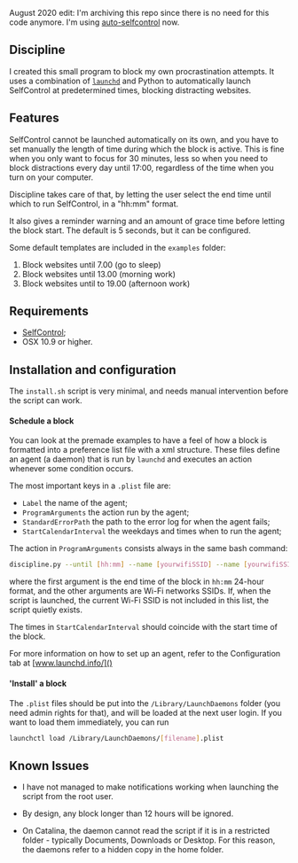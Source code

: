 August 2020 edit: I'm archiving this repo since there is no need for this code anymore. I'm using [auto-selfcontrol](https://github.com/andreasgrill/auto-selfcontrol) now.

## Discipline

I created this small program to block my own procrastination attempts. It uses a combination of [`launchd`](http://www.launchd.info/) and Python to automatically launch SelfControl at predetermined times, blocking distracting websites.

## Features

SelfControl cannot be launched automatically on its own, and you have to set manually the length of time during which the block is active. This is fine when you only want to focus for 30 minutes, less so when you need to block distractions every day until 17:00, regardless of the time when you turn on your computer.

Discipline takes care of that, by letting the user select the end time until which to run SelfControl, in a "hh:mm" format.

It also gives a reminder warning and an amount of grace time before letting the block start. The default is 5 seconds, but it can be configured.

Some default templates are included in the `examples` folder:
1. Block websites until 7.00 (go to sleep)
2. Block websites until 13.00 (morning work)
3. Block websites until to 19.00 (afternoon work)


## Requirements
* [SelfControl](selfcontrolapp.com);
* OSX 10.9 or higher.

## Installation and configuration

The `install.sh` script is very minimal, and needs manual intervention before the script can work.

#### Schedule a block

You can look at the premade examples to have a feel of how a block is formatted into a preference list file with a xml structure. These files define an agent (a daemon) that is run by `launchd` and executes an action whenever some condition occurs.

The most important keys in a `.plist` file are:

 * `Label` the name of the agent;
 * `ProgramArguments` the action run by the agent;
 * `StandardErrorPath` the path to the error log for when the agent fails;
 * `StartCalendarInterval` the weekdays and times when to run the agent;

The action in `ProgramArguments` consists always in the same bash command:

```bash
discipline.py --until [hh:mm] --name [yourwifiSSID] --name [yourwifiSSID]
```

where the first argument is the end time of the block in `hh:mm` 24-hour format, and the other arguments are Wi-Fi networks SSIDs. If, when the script is launched, the current Wi-Fi SSID is not included in this list, the script quietly exists.

The times in `StartCalendarInterval` should coincide with the start time of the block.

For more information on how to set up an agent, refer to the Configuration tab at [www.launchd.info/]()

#### 'Install' a block

The `.plist` files should be put into the `/Library/LaunchDaemons` folder (you need admin rights for that), and will be loaded at the next user login. If you want to load them immediately, you can run

```bash
launchctl load /Library/LaunchDaemons/[filename].plist
```

## Known Issues

* I have not managed to make notifications working when launching the script from the root user.

* By design, any block longer than 12 hours will be ignored.

* On Catalina, the daemon cannot read the script if it is in a restricted folder - typically Documents, Downloads or Desktop. For this reason, the daemons refer to a hidden copy in the home folder.
